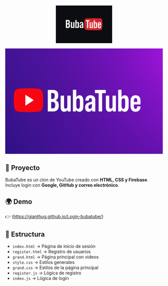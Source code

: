 
<p align="center">
  <img src="assets/logo.png" alt="BubaTube Logo" width="180"/>
</p>

<p align="center">
  <img src="assets/banner.png" alt="BubaTube Banner"/>
</p>

## 🚀 Proyecto
BubaTube es un clon de YouTube creado con **HTML, CSS y Firebase**.  
Incluye login con **Google, GitHub y correo electrónico**.

## 🌍 Demo
👉 (https://gianthug.github.io/Login-bubatube/)

## 📂 Estructura
- `index.html` → Página de inicio de sesión  
- `register.html` → Registro de usuarios  
- `grand.html` → Página principal con videos  
- `style.css` → Estilos generales  
- `grand.css` → Estilos de la página principal  
- `register.js` → Lógica de registro  
- `index.js` → Lógica de login  
